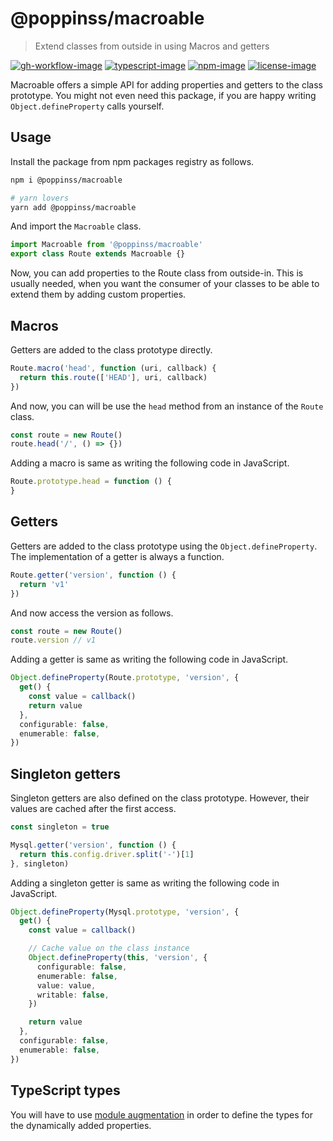# @poppinss/macroable
> Extend classes from outside in using Macros and getters

[![gh-workflow-image]][gh-workflow-url] [![typescript-image]][typescript-url] [![npm-image]][npm-url] [![license-image]][license-url]

Macroable offers a simple API for adding properties and getters to the class prototype. You might not even need this package, if you are happy writing `Object.defineProperty` calls yourself.

## Usage
Install the package from npm packages registry as follows.

```sh
npm i @poppinss/macroable

# yarn lovers
yarn add @poppinss/macroable
```

And import the `Macroable` class.

```ts
import Macroable from '@poppinss/macroable'
export class Route extends Macroable {}
```

Now, you can add properties to the Route class from outside-in. This is usually needed, when you want the consumer of your classes to be able to extend them by adding custom properties.

## Macros
Getters are added to the class prototype directly.

```ts
Route.macro('head', function (uri, callback) {
  return this.route(['HEAD'], uri, callback)
})
```

And now, you can will be use the `head` method from an instance of the `Route` class.

```ts
const route = new Route()
route.head('/', () => {})
```

Adding a macro is same as writing the following code in JavaScript.

```ts
Route.prototype.head = function () {
}
```

## Getters
Getters are added to the class prototype using the `Object.defineProperty`. The implementation of a getter is always a function.

```ts
Route.getter('version', function () {
  return 'v1'
})
```

And now access the version as follows.

```ts
const route = new Route()
route.version // v1
```

Adding a getter is same as writing the following code in JavaScript.

```ts
Object.defineProperty(Route.prototype, 'version', {
  get() {
    const value = callback()
    return value
  },
  configurable: false,
  enumerable: false,
})
```

## Singleton getters
Singleton getters are also defined on the class prototype. However, their values are cached after the first access.

```ts
const singleton = true

Mysql.getter('version', function () {
  return this.config.driver.split('-')[1]
}, singleton)
```

Adding a singleton getter is same as writing the following code in JavaScript.

```ts
Object.defineProperty(Mysql.prototype, 'version', {
  get() {
    const value = callback()

    // Cache value on the class instance
    Object.defineProperty(this, 'version', {
      configurable: false,
      enumerable: false,
      value: value,
      writable: false,
    })

    return value
  },
  configurable: false,
  enumerable: false,
})
```

## TypeScript types
You will have to use [module augmentation](https://www.typescriptlang.org/docs/handbook/declaration-merging.html#module-augmentation) in order to define the types for the dynamically added properties.

[gh-workflow-image]: https://img.shields.io/github/actions/workflow/status/poppinss/macroable/checks.yml?style=for-the-badge
[gh-workflow-url]: https://github.com/poppinss/macroable/actions/workflows/checks.yml "Github action"

[typescript-image]: https://img.shields.io/badge/Typescript-294E80.svg?style=for-the-badge&logo=typescript
[typescript-url]: "typescript"

[npm-image]: https://img.shields.io/npm/v/@poppinss/macroable.svg?style=for-the-badge&logo=npm
[npm-url]: https://npmjs.org/package/@poppinss/macroable 'npm'

[license-image]: https://img.shields.io/npm/l/@poppinss/macroable?color=blueviolet&style=for-the-badge
[license-url]: LICENSE.md 'license'
